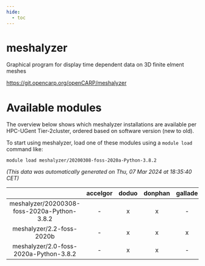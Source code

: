 ```yaml
---
hide:
  - toc
---
```


meshalyzer
==========


Graphical program for display time dependent data on 3D finite elment meshes

https://git.opencarp.org/openCARP/meshalyzer
# Available modules


The overview below shows which meshalyzer installations are available per HPC-UGent Tier-2cluster, ordered based on software version (new to old).

To start using meshalyzer, load one of these modules using a `module load` command like:

```shell
module load meshalyzer/20200308-foss-2020a-Python-3.8.2
```

*(This data was automatically generated on Thu, 07 Mar 2024 at 18:35:40 CET)*  

| |accelgor|doduo|donphan|gallade|joltik|skitty|
| :---: | :---: | :---: | :---: | :---: | :---: | :---: |
|meshalyzer/20200308-foss-2020a-Python-3.8.2|-|x|x|-|x|x|
|meshalyzer/2.2-foss-2020b|-|x|x|x|x|x|
|meshalyzer/2.0-foss-2020a-Python-3.8.2|-|x|x|-|x|x|
